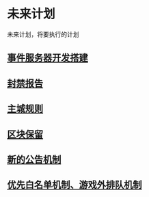 
# 未来计划

未来计划，将要执行的计划

## [事件服务器开发搭建](./event-server/)

## [封禁报告](./ban)

## [主城规则](./spawn)

## [区块保留](./chunk)

## [新的公告机制](./gong-gao)

## [优先白名单机制、游戏外排队机制](./queue)